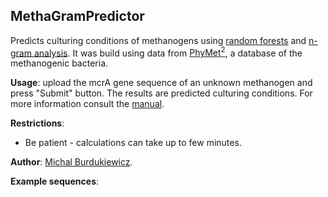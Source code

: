 ## MethaGramPredictor

Predicts culturing conditions of methanogens using [random forests](https://www.stat.berkeley.edu/~breiman/RandomForests/cc_home.htm) and [n-gram analysis](http://github.com/michbur/biogram). It was build using data from [PhyMet<sup>2</sup>](http://metanogen.biotech.uni.wroc.pl/), a database of the methanogenic bacteria.

**Usage**: upload the mcrA gene sequence of an unknown methanogen and press "Submit" button. The results are predicted culturing conditions. For more information consult the [manual](http://156.17.99.21/index.php?ind=help).

**Restrictions**:
* Be patient - calculations can take up to few minutes.  

**Author**: [Michal Burdukiewicz](http://www.smorfland.uni.wroc.pl/).

**Example sequences**:


